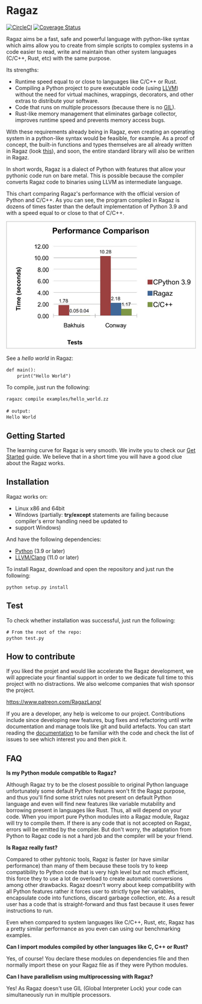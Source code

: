 # Ragaz

[![CircleCI](https://dl.circleci.com/status-badge/img/gh/ragazzi-robotics/ragaz/tree/main.svg?style=svg)](https://dl.circleci.com/status-badge/redirect/gh/ragazzi-robotics/ragaz/tree/main)  [![Coverage Status](https://coveralls.io/repos/github/ragazzi-robotics/ragaz/badge.svg?branch=main)](https://coveralls.io/github/ragazzi-robotics/ragaz?branch=main)

Ragaz aims be a fast, safe and powerful language with python-like syntax which aims allow you to create from simple scripts to complex systems 
in a code easier to read, write and maintain than other system languages (C/C++, Rust, etc) with the same purpose.

Its strengths:
- Runtime speed equal to or close to languages like C/C++ or Rust.
- Compiling a Python project to pure executable code (using [LLVM](https://www.infoworld.com/article/3247799/what-is-llvm-the-power-behind-swift-rust-clang-and-more.html)) without the need for virtual machines, wrappings, decorators, and other extras to distribute your software.
- Code that runs on multiple processors (because there is no [GIL](https://granulate.io/blog/introduction-to-the-infamous-python-gil/)).
- Rust-like memory management that eliminates garbage collector, improves runtime speed and prevents memory access bugs.

With these requirements already being in Ragaz, even creating an operating system in a python-like syntax would be feasible, for example.
As a proof of concept, the built-in functions and types themselves are all already written in Ragaz (look [this](https://github.com/ragazzi-robotics/ragaz/blob/main/ragaz/core/__builtins__.zz)), and soon, the entire standard library will also be written in Ragaz.

In short words, Ragaz is a dialect of Python with features that allow your pythonic code run on bare metal. This 
is possible because the compiler converts Ragaz code to binaries using LLVM as intermediate language.

This chart comparing Ragaz's performance with the official version of Python and C/C++. As you can see, the program compiled in Ragaz is dozens of times faster than the default implementation of Python 3.9 and with a speed equal to or close to that of C/C++.

![Benchmarking](https://raw.githubusercontent.com/ragazzi-robotics/ragaz/main/doc/user/pictures/benchmarking.jpg "benchmarking")


See a *hello world* in Ragaz:

    def main():
        print("Hello World")

To compile, just run the following:
    
    ragazc compile examples/hello_world.zz
    
    # output: 
    Hello World

## Getting Started

The learning curve for Ragaz is very smooth. We invite you to check our [Get Started](./doc/user/tutorial.md) 
guide. We believe that in a short time you will have a good clue about the Ragaz works.

## Installation

Ragaz works on:

- Linux x86 and 64bit
- Windows (partially: **try/except** statements are failing because compiler's error handling need be updated to 
- support Windows)

And have the following dependencies:

- [Python](https://www.python.org/) (3.9 or later)
- [LLVM/Clang](https://llvm.org/) (11.0 or later)

To install Ragaz, download and open the repository and just run the following:

    python setup.py install

## Test

To check whether installation was successful, just run the following:

    # From the root of the repo:
    python test.py

## How to contribute

If you liked the projet and would like accelerate the Ragaz development, we will appreciate your finantial support in order
to we dedicate full time to this project with no distractions. We also welcome companies that wish sponsor the project.

https://www.patreon.com/RagazLang/

If you are a developer, any help is welcome to our project. Contributions include since developing new features, bug fixes 
and refactoring until write documentation and manage tools like git and build artefacts. You can start reading the 
[documentation](./doc/user/tutorial.md) to be familiar with the code and check the list of issues to see which interest you 
and then pick it.

## FAQ

**Is my Python module compatible to Ragaz?**

Although Ragaz try to be the closest possible to original Python language unfortunately some default Python features 
won't fit the Ragaz purpose, and thus you'll find some strict rules not present on default Python language and even 
will find new features like variable mutability and borrowing present in languages like Rust.
Thus, all will depend on your code. When you import pure Python modules into a Ragaz module, Ragaz will try 
to compile them. If there is any code that is not accepted on Ragaz, errors will be emitted by the compiler. But don't 
worry, the adaptation from Python to Ragaz code is not a hard job and the compiler will be your friend.

**Is Ragaz really fast?**

Compared to other pyhtonic tools, Ragaz is faster (or have similar performance) than many of them because these tools try 
to keep compatibility to Python code that is very high level but not much efficient, this force they to use a lot de 
overload to create automatic conversions among other drawbacks. Ragaz doesn't worry about keep compatibility 
with all Python features rather it forces user to strictly type her variables, encapsulate code into functions, 
discard garbage collection, etc. As a result user has a code that is straight-forward and thus fast because it 
uses fewer instructions to run.

Even when compared to system languages like C/C++, Rust, etc, Ragaz has a pretty similar performance as you even
can using our benchmarking examples.

**Can I import modules compiled by other languages like C, C++ or Rust?**

Yes, of course! You declare these modules on dependencies file and then normally import these on your Ragaz file
as if they were Python modules.

**Can I have parallelism using multiprocessing with Ragaz?**

Yes! As Ragaz doesn't use GIL (Global Interpreter Lock) your code can simultaneously run in multiple processors.
